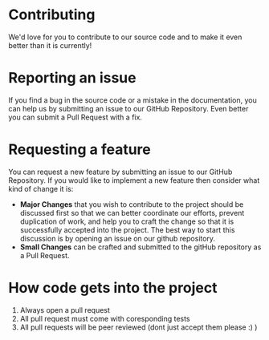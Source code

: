 # Contributing
We'd love for you to contribute to our source code and to make it even better than it is currently!

# Reporting an issue
If you find a bug in the source code or a mistake in the documentation, you can help us by submitting an issue to our GitHub Repository. Even better you can submit a Pull Request with a fix.

# Requesting a feature
You can request a new feature by submitting an issue to our GitHub Repository.  If you would like to implement a new feature then consider what kind of change it is:

* **Major Changes** that you wish to contribute to the project should be discussed first so that we can better coordinate our efforts, prevent duplication of work, and help you to craft the change so that it is successfully accepted into the
project.  The best way to start this discussion is by opening an issue on our github repository.
* **Small Changes** can be crafted and submitted to the gitHub repository as a Pull Request.

# How code gets into the project

1. Always open a pull request
2. All pull request must come with coresponding tests
3. All pull requests will be peer reviewed (dont just accept them please :) )